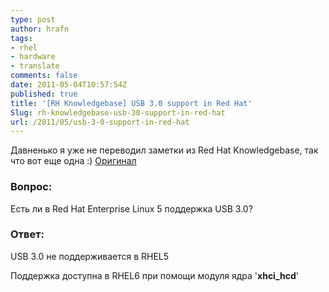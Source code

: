 ```yaml
---
type: post
author: hrafn
tags:
- rhel
- hardware
- translate
comments: false
date: 2011-05-04T10:57:54Z
published: true
title: '[RH Knowledgebase] USB 3.0 support in Red Hat'
Slug: rh-knowledgebase-usb-30-support-in-red-hat
url: /2011/05/usb-3-0-support-in-red-hat
---
```


Давненько я уже не переводил заметки из Red Hat Knowledgebase, так что вот еще одна :) [Оригинал](https://access.redhat.com/kb/docs/DOC-55131)

### Вопрос:

Есть ли в Red Hat Enterprise Linux 5 поддержка USB 3.0?

### Ответ:

USB 3.0 не поддерживается в RHEL5

Поддержка доступна в RHEL6 при помощи модуля ядра '**xhci_hcd**'

